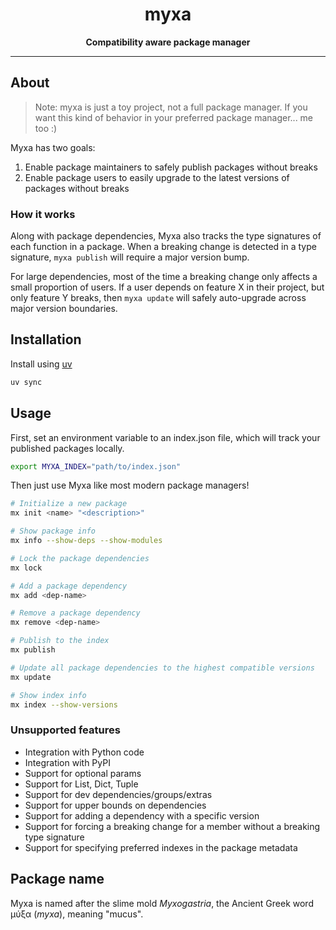<div align="center">
  <h1>myxa</h1>

  <p>
    <strong>Compatibility aware package manager</strong>
  </p>

  <hr />
</div>

## About

> Note: myxa is just a toy project, not a full package manager. If you want this kind of behavior in your preferred package manager... me too :)

Myxa has two goals:

1. Enable package maintainers to safely publish packages without breaks
2. Enable package users to easily upgrade to the latest versions of packages without breaks

### How it works

Along with package dependencies, Myxa also tracks the type signatures of each function in a package. When a breaking change is detected in a type signature, `myxa publish` will require a major version bump.

For large dependencies, most of the time a breaking change only affects a small proportion of users. If a user depends on feature X in their project, but only feature Y breaks, then `myxa update` will safely auto-upgrade across major version boundaries.

## Installation

Install using [uv](https://docs.astral.sh/uv)

```bash
uv sync
```

## Usage

First, set an environment variable to an index.json file, which will track your published packages locally.

```bash
export MYXA_INDEX="path/to/index.json"
```

Then just use Myxa like most modern package managers!

```bash
# Initialize a new package
mx init <name> "<description>"

# Show package info
mx info --show-deps --show-modules

# Lock the package dependencies
mx lock

# Add a package dependency
mx add <dep-name>

# Remove a package dependency
mx remove <dep-name>

# Publish to the index
mx publish

# Update all package dependencies to the highest compatible versions
mx update

# Show index info
mx index --show-versions
```

### Unsupported features

- Integration with Python code
- Integration with PyPI
- Support for optional params
- Support for List, Dict, Tuple
- Support for dev dependencies/groups/extras
- Support for upper bounds on dependencies
- Support for adding a dependency with a specific version
- Support for forcing a breaking change for a member without a breaking type signature
- Support for specifying preferred indexes in the package metadata

## Package name

Myxa is named after the slime mold _Myxogastria_, the Ancient Greek word μύξα (_myxa_), meaning "mucus".
